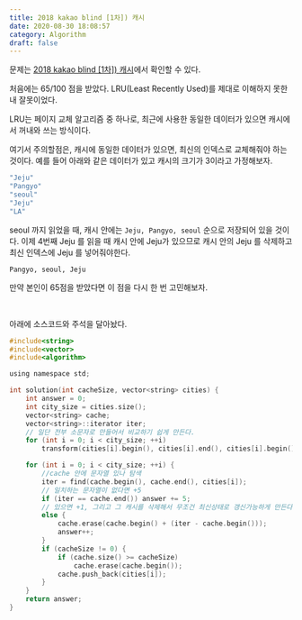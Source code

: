 ```yaml
---
title: 2018 kakao blind [1차]) 캐시
date: 2020-08-30 18:08:57
category: Algorithm
draft: false
---
```




문제는 [2018 kakao blind [1차]) 캐시](https://programmers.co.kr/learn/courses/30/lessons/17680)에서 확인할 수 있다.

처음에는 65/100 점을 받았다. LRU(Least Recently Used)를 제대로 이해하지 못한 내 잘못이었다. 

LRU는 페이지 교체 알고리즘 중 하나로, 최근에 사용한 동일한 데이터가 있으면 캐시에서 꺼내와 쓰는 방식이다. 

여기서 주의할점은, 캐시에 동일한 데이터가 있으면, 최신의 인덱스로 교체해줘야 하는 것이다.  예를 들어 아래와 같은 데이터가 있고 캐시의 크기가 3이라고 가정해보자.

```c
"Jeju"
"Pangyo"
"seoul"
"Jeju"
"LA"
```

seoul 까지 읽었을 때, 캐시 안에는 `Jeju, Pangyo, seoul` 순으로 저장되어 있을 것이다. 이제 4번째 Jeju 를 읽을 때 캐시 안에 Jeju가 있으므로 캐시 안의 Jeju 를 삭제하고 최신 인덱스에 Jeju 를 넣어줘야한다.

`Pangyo, seoul, Jeju`

만약 본인이 65점을 받았다면 이 점을 다시 한 번 고민해보자.

<br/>

아래에 소스코드와 주석을 달아놨다.

```c
#include<string>
#include<vector>
#include<algorithm>

using namespace std;

int solution(int cacheSize, vector<string> cities) {
	int answer = 0;
	int city_size = cities.size();
	vector<string> cache;
	vector<string>::iterator iter;
	// 일단 전부 소문자로 만들어서 비교하기 쉽게 만든다.
	for (int i = 0; i < city_size; ++i)
		transform(cities[i].begin(), cities[i].end(), cities[i].begin(), ::tolower);

	for (int i = 0; i < city_size; ++i) {
		//cache 안에 문자열 있나 탐색
		iter = find(cache.begin(), cache.end(), cities[i]);
		// 일치하는 문자열이 없다면 +5
		if (iter == cache.end()) answer += 5;
        // 있으면 +1, 그리고 그 캐시를 삭제해서 무조건 최신상태로 갱신가능하게 만든다.
		else {
			cache.erase(cache.begin() + (iter - cache.begin()));
			answer++;
		}
		if (cacheSize != 0) {
			if (cache.size() >= cacheSize)
				cache.erase(cache.begin());
			cache.push_back(cities[i]);
		}
	}
	return answer;
}
```

